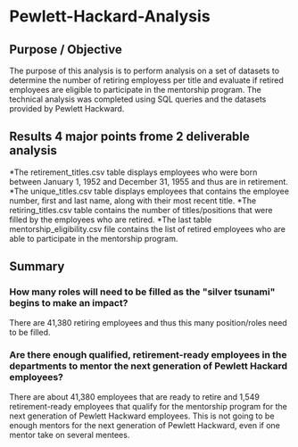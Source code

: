 # Pewlett-Hackard-Analysis
## Purpose / Objective 
The purpose of this analysis is to perform analysis on a set of datasets to determine the number of retiring employess per title and evaluate if retired employees are eligible to participate in the mentorship program. The technical analysis was completed using SQL queries and the datasets provided by Pewlett Hackward. 

## Results 4 major points frome 2 deliverable analysis 
*The retirement_titles.csv table displays employees who were born between January 1, 1952 and December 31, 1955 and thus are in retirement. 
*The unique_titles.csv table displays employees that contains the employee number, first and last name, along with their most recent title. 
*The retiring_titles.csv table contains the number of titles/positions that were filled by the employees who are retired. 
*The last table mentorship_eligibility.csv file contains the list of retired employees who are able to participate in the mentorship program. 

## Summary 
### How many roles will need to be filled as the "silver tsunami" begins to make an impact?
There are 41,380 retiring employees and thus this many position/roles need to be filled. 
### Are there enough qualified, retirement-ready employees in the departments to mentor the next generation of Pewlett Hackard employees?
There are about 41,380 employees that are ready to retire and 1,549 retirement-ready employees that qualify for the mentorship program for the next generation of Pewlett Hackward employees. This is not going to be enough mentors for the next generation of Pewlett Hackward, even if one mentor take on several mentees. 